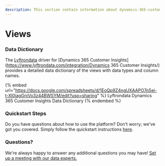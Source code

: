 ```yaml
---
description: This section contain information about dynamics-365-customer-insights connector views information
---
```


# Views

### Data Dictionary

The [Lyftrondata](https://www.lyftrondata.com/) driver for [Dynamics 365 Customer Insights](https://www.lyftrondata.com/integration/Dynamics 365 Customer Insights/)[ ](https://www.lyftrondata.com/integration/dynamics-365-customer-insights/)provides a detailed data dictionary of the views with data types and column names.

{% embed url="https://docs.google.com/spreadsheets/d/1EoQp9Z4ngUXAAPO7n5ei-t-Xl0iagGniVo3z44BWSYM/edit?usp=sharing" %}
Lyftrondata Dynamics 365 Customer Insights Data Dictionary
{% endembed %}

### Quickstart Steps

Do you have questions about how to use the platform? Don't worry; we've got you covered. Simply follow the quickstart instructions [here](../../../../quickstart-steps.md).

### Questions? <a href="#questions" id="questions"></a>

We're always happy to answer any additional questions you may have! [Set up a meeting with our data experts.](https://www.lyftrondata.com/book-a-meeting/)


